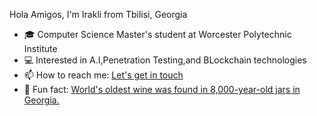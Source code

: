 Hola Amigos, I'm Irakli  from Tbilisi, Georgia  

- 🎓 Computer Science Master's student at Worcester Polytechnic Institute
- 💻 Interested in A.I,Penetration Testing,and BLockchain technologies
- 📫 How to reach me: <a href="mailto:igrigolia@wpi.edu">Let's get in touch</a>
- 🍷 Fun fact: <a href="https://www.nationalgeographic.com/travel/destinations/asia/georgia/sponsor-content-secret-birthplace-of-wine/"> World's oldest wine was found in 8,000-year-old jars in Georgia.</a>


